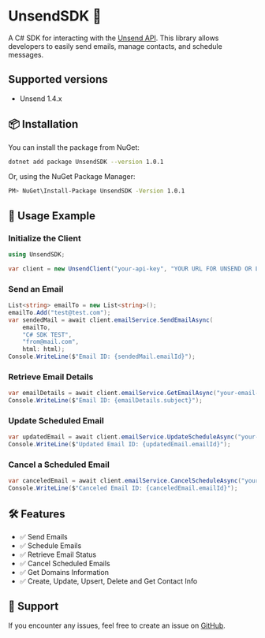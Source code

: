 # UnsendSDK 🚀

A C# SDK for interacting with the [Unsend API](https://unsend.dev/). This library allows developers to easily send emails, manage contacts, and schedule messages.

## Supported versions
- Unsend 1.4.x

## 📦 Installation

You can install the package from NuGet:

```sh
dotnet add package UnsendSDK --version 1.0.1
```

Or, using the NuGet Package Manager:

```sh
PM> NuGet\Install-Package UnsendSDK -Version 1.0.1
```

## 🚀 Usage Example

### **Initialize the Client**
```csharp
using UnsendSDK;

var client = new UnsendClient("your-api-key", "YOUR URL FOR UNSEND OR LEAVE IT BLANK FOR UNSEND CLOUD");
```

### **Send an Email**
```csharp
List<string> emailTo = new List<string>();
emailTo.Add("test@test.com");
var sendedMail = await client.emailService.SendEmailAsync(
    emailTo, 
    "C# SDK TEST", 
    "from@mail.com", 
    html: html);
Console.WriteLine($"Email ID: {sendedMail.emailId}");
```

### **Retrieve Email Details**
```csharp
var emailDetails = await client.emailService.GetEmailAsync("your-email-id");
Console.WriteLine($"Email ID: {emailDetails.subject}");
```

### **Update Scheduled Email**
```csharp
var updatedEmail = await client.emailService.UpdateScheduleAsync("your-email-id", DateTime.UtcNow.AddMinutes(30));
Console.WriteLine($"Updated Email ID: {updatedEmail.emailId}");
```

### **Cancel a Scheduled Email**
```csharp
var canceledEmail = await client.emailService.CancelScheduleAsync("your-email-id");
Console.WriteLine($"Canceled Email ID: {canceledEmail.emailId}");
```

## 🛠️ Features
- ✅ Send Emails
- ✅ Schedule Emails
- ✅ Retrieve Email Status
- ✅ Cancel Scheduled Emails
- ✅ Get Domains Information
- ✅ Create, Update, Upsert, Delete and Get Contact Info


## 💬 Support
If you encounter any issues, feel free to create an issue on [GitHub](https://github.com/tpraxedes/UnsendSDK/issues).


